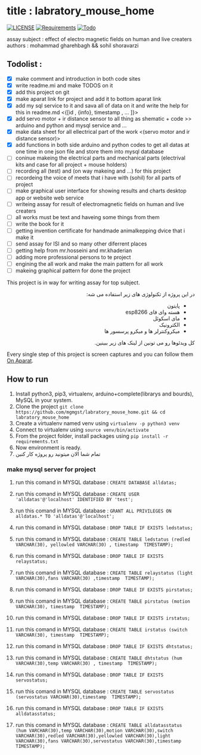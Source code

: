 # title : labratory_mouse_home

[![LICENSE](https://img.shields.io/badge/LICENSE-GPL--3.0-green)](https://github.com/jadijadi/sms_serial_verification/blob/master/LICENSE) 
[![Requirements](https://img.shields.io/badge/Requirements-See%20Here-orange)](https://github.com/jadijadi/sms_serial_verification/blob/master/requirements.txt)
[![Todo](https://img.shields.io/badge/Todo-See%20Here-success)](https://github.com/jadijadi/sms_serial_verification/blob/master/TODO.md)

assay subject : effect of electro magnetic fields on human and live creaters
authors : mohammad gharehbagh && sohil shoravarzi

## Todolist :
- [x] make comment and introduction in both code sites
- [x] write readme.mi and make TODOS on it
- [x] add this project on git 
- [x] make aparat link for project and add it to bottom aparat link
- [x] add my sql service to it and sava all of data on it and write the help for this in readme.md <{[id , {info}, timestamp , ... ]}>
- [x] add servo motor + ir distance sensor to all thing as shematic + code >> arduino and python and mysql service and ...
- [x] make data sheet for all ellectrical part of the work <(servo motor and ir distance sensor)>
- [x] add functions in both side arduino and python codes to get all datas at one time in one json file and store them into mysql database
- [ ] coninue makeing the electrical parts and mechanical parts (electrival kits and case for all project + mouse holders)
- [ ] recording all (test) and (on way makeing and ...) for this project
- [ ] recordeing the voice of meets that i have with (sohil) for all parts of project
- [ ] make graphical user interface for showing results and charts desktop app or website web service
- [ ] writeing assay for result of electromagnetic fields on human and live creaters
- [ ] all works must be text and haveing some things from them
- [ ] write the book for it
- [ ] getting invention certificate for handmade animalkepping dvice that i make it
- [ ] send assay for ISI and so many other diferrent places
- [ ] getting help from mr.hosseini and mr.khaderian
- [ ] adding more professional persons to te project
- [ ] engining the all work and make the main pattern for all work
- [ ] makeing graphical pattern for done the project

This project is in way for writing assay for top subject. 

<div dir="rtl"> 
 در این پروژه از تکنولوژی های زیر استفاده می شه:

- پایتون
- هسته وای فای esp8266
- مای اسکوئل
- الکترونیک
- میکروکنترلر ها و میکرو پرسسور ها

کل ویدئوها رو می تونین از لینک های زیر ببینین.
</div>

Every single step of this project is screen captures and you can follow them [On Aparat](https://www.aparat.com/assaysohil). 

## How to run
1. Install python3, pip3, virtualenv, arduino+complete(librarys and bourds), MySQL in your system.
2. Clone the project `git clone https://github.com/mgmgst/labratory_mouse_home.git && cd labratory_mouse_home`
5. Create a virtualenv named venv using `virtualenv -p python3 venv`
6. Connect to virtualenv using `source venv/bin/activate`
7. From the project folder, install packages using `pip install -r requirements.txt`
8. Now environment is ready. 
9. تمام شما الان میتونید رو پروژه کار کنین

### make mysql server for project
1. run this comand in MYSQL database : `CREATE DATABASE alldatas;`

2. run this comand in MYSQL database : `CREATE USER 'alldatas'@'localhost' IDENTIFIED BY 'test';`

3. run this comand in MYSQL database : `GRANT ALL PRIVILEGES ON alldatas.* TO 'alldatas'@'localhost';`

4. run this comand in MYSQL database : `DROP TABLE IF EXISTS ledstatus;`

5. run this comand in MYSQL database : `CREATE TABLE ledstatus (redled VARCHAR(30), yellowled VARCHAR(30) , timestamp  TIMESTAMP);`

6. run this comand in MYSQL database : `DROP TABLE IF EXISTS relaystatus;`

7. run this comand in MYSQL database : `CREATE TABLE relaystatus (light VARCHAR(30),fans VARCHAR(30) ,timestamp  TIMESTAMP);`

8. run this comand in MYSQL database : `DROP TABLE IF EXISTS pirstatus;`

9. run this comand in MYSQL database : `CREATE TABLE pirstatus (motion VARCHAR(30), timestamp  TIMESTAMP);`

10. run this comand in MYSQL database : `DROP TABLE IF EXISTS irstatus;`

11. run this comand in MYSQL database : `CREATE TABLE irstatus (switch VARCHAR(30), timestamp  TIMESTAMP);`

12. run this comand in MYSQL database : `DROP TABLE IF EXISTS dhtstatus;`

13. run this comand in MYSQL database : `CREATE TABLE dhtstatus (hum VARCHAR(30),temp VARCHAR(30) , timestamp  TIMESTAMP);`

14. run this comand in MYSQL database : `DROP TABLE IF EXISTS servostatus;`

15. run this comand in MYSQL database : `CREATE TABLE servostatus (servostatus VARCHAR(30),timestamp  TIMESTAMP);`

16. run this comand in MYSQL database : `DROP TABLE IF EXISTS alldatasstatus;`

17. run this comand in MYSQL database : `CREATE TABLE alldatasstatus (hum VARCHAR(30),temp VARCHAR(30),motion VARCHAR(30),switch VARCHAR(30),redled VARCHAR(30),yellowled VARCHAR(30),light VARCHAR(30),fans VARCHAR(30),servostatus VARCHAR(30),timestamp  TIMESTAMP);`
